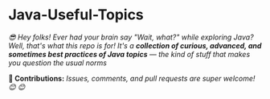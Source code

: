 # Java-Useful-Topics

*😎 Hey folks! Ever had your brain say "Wait, what?" while exploring Java? Well, that's what this repo is for! It's a **collection of curious, advanced, and sometimes best practices of Java topics** — the kind of stuff that makes you question the usual norms*

**🚀 Contributions:** *Issues, comments, and pull requests are super welcome! 😊 😊*
